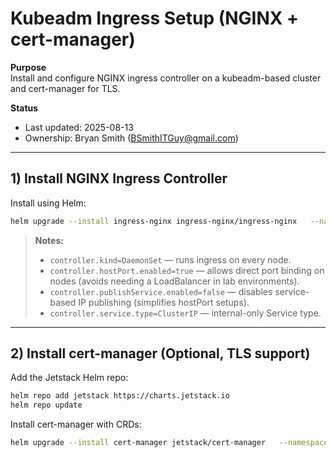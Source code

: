 # Kubeadm Ingress Setup (NGINX + cert-manager)

**Purpose**  
Install and configure NGINX ingress controller on a kubeadm-based cluster and cert-manager for TLS.

**Status**  
- Last updated: 2025-08-13  
- Ownership: Bryan Smith (BSmithITGuy@gmail.com)

---

## 1) Install NGINX Ingress Controller

Install using Helm:
```bash
helm upgrade --install ingress-nginx ingress-nginx/ingress-nginx   --namespace ingress-nginx --create-namespace   --set controller.kind=DaemonSet   --set controller.hostPort.enabled=true   --set controller.publishService.enabled=false   --set controller.service.type=ClusterIP
```

> **Notes:**  
> - `controller.kind=DaemonSet` — runs ingress on every node.  
> - `controller.hostPort.enabled=true` — allows direct port binding on nodes (avoids needing a LoadBalancer in lab environments).  
> - `controller.publishService.enabled=false` — disables service-based IP publishing (simplifies hostPort setups).  
> - `controller.service.type=ClusterIP` — internal-only Service type.

---

## 2) Install cert-manager (Optional, TLS support)

Add the Jetstack Helm repo:
```bash
helm repo add jetstack https://charts.jetstack.io
helm repo update
```

Install cert-manager with CRDs:
```bash
helm upgrade --install cert-manager jetstack/cert-manager   --namespace cert-manager --create-namespace   --set crds.enabled=true
```

